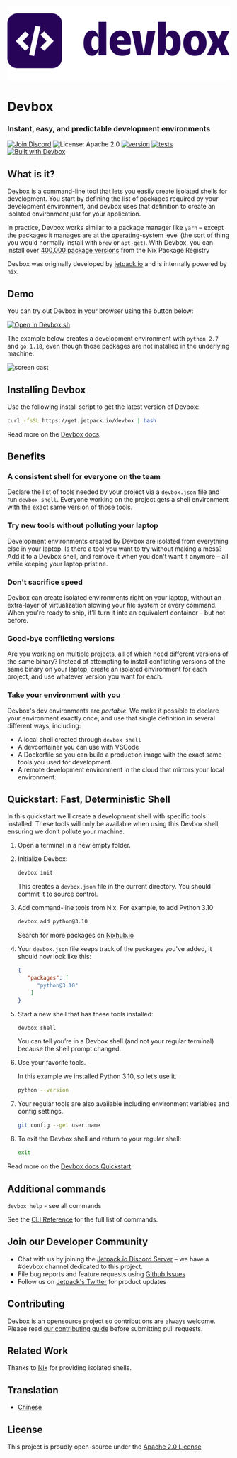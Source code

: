 <picture>
 <source media="(prefers-color-scheme: dark)" srcset="docs/app/static/img/devbox_logo_dark.svg">
 <source media="(prefers-color-scheme: light)" srcset="docs/app/static/img/devbox_logo_light.svg">
 <img alt="Devbox logo." src="docs/app/static/img/devbox_logo_light.svg">
</picture>

# Devbox

### Instant, easy, and predictable development environments

[![Join Discord](https://img.shields.io/discord/903306922852245526?color=7389D8&label=discord&logo=discord&logoColor=ffffff)](https://discord.gg/agbskCJXk2) ![License: Apache 2.0](https://img.shields.io/github/license/jetpack-io/devbox) [![version](https://img.shields.io/github/v/release/jetpack-io/devbox?color=green&label=version&sort=semver)](https://github.com/jetpack-io/devbox/releases) [![tests](https://github.com/jetpack-io/devbox/actions/workflows/cli-post-release.yml/badge.svg)](https://github.com/jetpack-io/devbox/actions/workflows/cli-release.yml?branch=main) [![Built with Devbox](https://jetpack.io/img/devbox/shield_galaxy.svg)](https://jetpack.io/devbox/docs/contributor-quickstart/)

## What is it?

[Devbox](https://www.jetpack.io/devbox/) is a command-line tool that lets you easily create isolated shells for development. You start by defining the list of packages required by your development environment, and devbox uses that definition to create an isolated environment just for your application.

In practice, Devbox works similar to a package manager like `yarn` – except the packages it manages are at the operating-system level (the sort of thing you would normally install with `brew` or `apt-get`). With Devbox, you can install over [400,000 package versions](https://www.nixhub.io) from the Nix Package Registry

Devbox was originally developed by [jetpack.io](https://www.jetpack.io) and is internally powered by `nix`. 

## Demo

You can try out Devbox in your browser using the button below:

[![Open In Devbox.sh](https://jetpack.io/img/devbox/open-in-devbox.svg)](https://devbox.sh/new)

The example below creates a development environment with `python 2.7` and `go 1.18`, even though those packages are not installed in the underlying machine:

![screen cast](https://user-images.githubusercontent.com/279789/186491771-6b910175-18ec-4c65-92b0-ed1a91bb15ed.svg)

## Installing Devbox

Use the following install script to get the latest version of Devbox:

```sh
curl -fsSL https://get.jetpack.io/devbox | bash
```

Read more on the [Devbox docs](https://www.jetpack.io/devbox/docs/installing_devbox/).

## Benefits

### A consistent shell for everyone on the team

Declare the list of tools needed by your project via a `devbox.json` file and run `devbox shell`. Everyone working on the project gets a shell environment with the exact same version of those tools.

### Try new tools without polluting your laptop

Development environments created by Devbox are isolated from everything else in your laptop. Is there a tool you want to try without making a mess? Add it to a Devbox shell, and remove it when you don't want it anymore – all while keeping your laptop pristine.

### Don't sacrifice speed

Devbox can create isolated environments right on your laptop, without an extra-layer of virtualization slowing your file system or every command. When you're ready to ship, it'll turn it into an equivalent container – but not before.

### Good-bye conflicting versions

Are you working on multiple projects, all of which need different versions of the same binary? Instead of attempting to install conflicting versions of the same binary on your laptop, create an isolated environment for each project, and use whatever version you want for each.

### Take your environment with you

Devbox's dev environments are _portable_. We make it possible to declare your
environment exactly once, and use that single definition in several different ways, including:

+ A local shell created through `devbox shell`
+ A devcontainer you can use with VSCode
+ A Dockerfile so you can build a production image with the exact same tools you
  used for development.
+ A remote development environment in the cloud that mirrors your local environment.

## Quickstart: Fast, Deterministic Shell

In this quickstart we’ll create a development shell with specific tools installed. These tools will only be available when using this Devbox shell, ensuring we don’t pollute your machine.

1. Open a terminal in a new empty folder.

2. Initialize Devbox:

   ```bash
   devbox init
   ```

   This creates a `devbox.json` file in the current directory. You should commit it to source control.

3. Add command-line tools from Nix. For example, to add Python 3.10:

   ```bash
   devbox add python@3.10
   ```

   Search for more packages on [Nixhub.io](https://www.nixhub.io)

4. Your `devbox.json` file keeps track of the packages you've added, it should now look like this:

   ```json
   {
      "packages": [
         "python@3.10"
       ]
   }
   ```

5. Start a new shell that has these tools installed:

   ```bash
   devbox shell
   ```

   You can tell you’re in a Devbox shell (and not your regular terminal) because the shell prompt changed.

6. Use your favorite tools.

   In this example we installed Python 3.10, so let’s use it.

   ```bash
   python --version
   ```

7. Your regular tools are also available including environment variables and config settings.

   ```bash
   git config --get user.name
   ```

8. To exit the Devbox shell and return to your regular shell:

   ```bash
   exit
   ```

Read more on the [Devbox docs Quickstart](https://www.jetpack.io/devbox/docs/quickstart/).

## Additional commands

`devbox help` - see all commands

See the [CLI Reference](https://www.jetpack.io/devbox/docs/cli_reference/devbox/) for the full list of commands.

## Join our Developer Community

+ Chat with us by joining the [Jetpack.io Discord Server](https://discord.gg/jetpack-io) – we have a #devbox channel dedicated to this project.
+ File bug reports and feature requests using [Github Issues](https://github.com/jetpack-io/devbox/issues)
+ Follow us on [Jetpack's Twitter](https://twitter.com/jetpack_io) for product updates

## Contributing

Devbox is an opensource project so contributions are always welcome. Please read [our contributing guide](CONTRIBUTING.md) before submitting pull requests.

## Related Work

Thanks to [Nix](https://nixos.org/) for providing isolated shells.

## Translation

+ [Chinese](./docs/translation/README-zh-CN.md)

## License

This project is proudly open-source under the [Apache 2.0 License](https://github.com/jetpack-io/devbox/blob/main/LICENSE)
